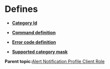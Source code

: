 # Defines

-   **[Category Id](GUID-570F7538-C8C6-4C55-AF3F-EC331C1D2CF4.md)**  

-   **[Command definition](GUID-D70D2342-E57B-4B59-B0A8-73F44543AC37.md)**  

-   **[Error code definition](GUID-EFEF900B-78C9-4E5F-BF35-54594972E667.md)**  

-   **[Supported category mask](GUID-A98C04B1-FF68-4A04-8EE2-7F678C83A224.md)**  


**Parent topic:**[Alert Notification Profile Client Role](GUID-7186FE07-8012-4B6E-BFB8-596F87E09B22.md)

